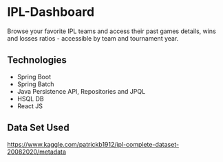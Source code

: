 # IPL-Dashboard

Browse your favorite IPL teams and access their past games details, wins and losses ratios - accessible by team and tournament year.

## Technologies
- Spring Boot
- Spring Batch
- Java Persistence API, Repositories and JPQL
- HSQL DB
- React JS

## Data Set Used

https://www.kaggle.com/patrickb1912/ipl-complete-dataset-20082020/metadata

